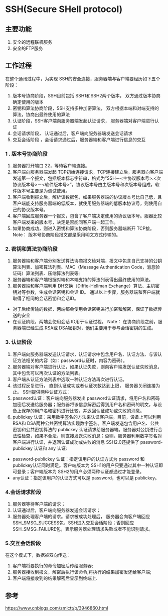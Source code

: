 # SSH(Secure SHell protocol)

## 主要功能
1. 安全的远程联机服务
2. 安全的FTP服务
## 工作过程
在整个通讯过程中，为实现 SSH的安全连接，服务器端与客户端要经历如下五个阶段：
1. 版本号协商阶段，SSH目前包括 SSH1和SSH2两个版本， 双方通过版本协商确定使用的版本
2. 密钥和算法协商阶段，SSH支持多种加密算法， 双方根据本端和对端支持的算法，协商出最终使用的算法
3. 认证阶段，SSH客户端向服务器端发起认证请求， 服务器端对客户端进行认证
4. 会话请求阶段， 认证通过后，客户端向服务器端发送会话请求
5. 交互会话阶段 ，会话请求通过后，服务器端和客户端进行信息的交互
### 1 . 版本号协商阶段
1. 服务器打开端口 22，等待客户端连接。
2. 客户端向服务器端发起 TCP初始连接请求，TCP连接建立后，服务器向客户端发送第一个报文，包括版本标志字符串，格式为“SSH－<主协议版本号>.<次协议版本号>－<软件版本号>”，协议版本号由主版本号和次版本号组成，软件版本号主要是为调试使用。
3. 客户端收到报文后，解析该数据包，如果服务器端的协议版本号比自己低，且客户端能支持服务器端的低版本，就使用服务器端的低版本协议号，则使用自己的协议版本号。
4. 客户端回应服务器一个报文，包含了客户端决定使用的协议版本号。服器比较客户端发来的版本号，决定是否能同客户端一起工作。
5. 如果协商成功，则进入密钥和算法协商阶段，否则服务器端断开 TCP接。
Note： 版本号协商阶段报文都是采用明文方式传输的。
### 2. 密钥和算法协商阶段
1. 服务器端和客户端分别发送算法协商报文给对端，报文中包含自己支持的公钥算法列表、加密算法列表、MAC（Message Authentication Code，消息验证码）算法列表、压缩算法列表等;
2. 服务器端和客户端根据对端和本端支持的算法列表得出最终使用的算法。
3. 服务器端和客户端利用 DH交换（Diffie-Hellman Exchange）算法、主机密钥对等参数，生成会话密钥和会话 ID。
通过以上步骤，服务器端和客户端就取得了相同的会话密钥和会话ID。
- 对于后续传输的数据，两端都会使用会话密钥进行加密和解密，保证了数据传送的安全
-  在认证阶段，两端会使用会话 ID用于认证过程。
Note：
    在协商阶段之前，服务器端已经生成 RSA或 DSA密钥对，他们主要用于参与会话密钥的生成。
### 3. 认证阶段
1. 客户端向服务器端发送认证请求，认证请求中包含用户名、认证方法、与该认证方法相关的内容（如：password认证时，内容为密码）。
2. 服务器端对客户端进行认证，如果认证失败，则向客户端发送认证失败消息，其中包含可以再次认证的方法列表。
3. 客户端从认证方法列表中选取一种认证方法再次进行认证。
4. 该过程反复进行， 直到认证成功或者认证次数达到上限， 服务器关闭连接为止。
SSH提供两种认证方式：
1. password认证：客户端向服务器发出 password认证请求，将用户名和密码加密后发送给服务器；服务器将该信息解密后得到用户名和密码的明文，与设备上保存的用户名和密码进行比较，并返回认证成功或失败的消息。
2. publickey 认证：采用数字签名的方法来认证客户端。目前，设备上可以利用RSA和 DSA两种公共密钥算法实现数字签名。客户端发送包含用户名、公共密钥和公共密钥算法的 publickey 认证请求给服务器端。服务器对公钥进行合法性检查，如果不合法，则直接发送失败消息；否则，服务器利用数字签名对客户端进行认证，并返回认证成功或失败的消息
SSH2.0还提供了 password-publickey 认证和 any 认证:
- password-publickey 认证：指定该用户的认证方式为 password 和 publickey认证同时满足。客户端版本为 SSH1的用户只要通过其中一种认证即可登录；客户端版本为 SSH2的用户必须两种认证都通过才能登录。
- any认证：指定该用户的认证方式可以是 password，也可以是 publickey。
### 4.会话请求阶段
1. 服务器等待客户端的请求；
2. 认证通过后，客户端向服务器发送会话请求；
3. 服务器处理客户端的请求。请求被成功处理后， 服务器会向客户端回应 SSH_SMSG_SUCCESS包，SSH进入交互会话阶段；否则回应 SSH_SMSG_FAILURE包，表示服务器处理请求失败或者不能识别请求。
### 5.交互会话阶段
在这个模式下，数据被双向传送：
1. 客户端将要执行的命令加密后传给服务器;
2. 服务器接收到报文，解密后执行该命令,将执行的结果加密发还给客户端;
3. 客户端将接收到的结果解密后显示到终端上.
## 参考
https://www.cnblogs.com/zmlctt/p/3946860.html